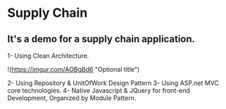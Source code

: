# Supply Chain
## It's a demo for a supply chain application.

1- Using Clean Architecture.

!(https://imgur.com/AOBgBd6 "Optional title")

2- Using Repository & UnitOfWork Design Pattern
3- Using ASP.net MVC core technologies.
4- Native Javascript & JQuery for front-end Development, Organized by Module Pattern.
